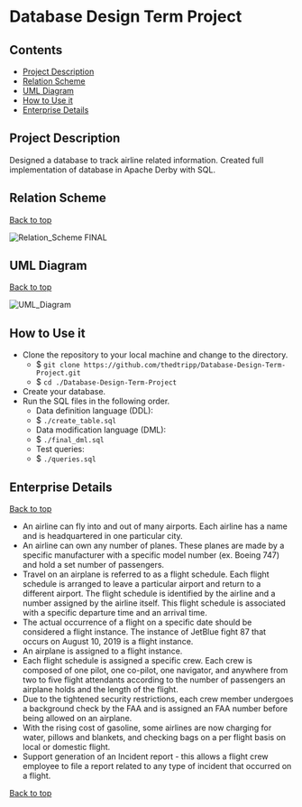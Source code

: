 # **Database Design Term Project**

## Contents
* [Project Description](#project-description)
* [Relation Scheme](#relation-scheme)
* [UML Diagram](#uml-diagram)
* [How to Use it](#how-to-use-it)
* [Enterprise Details](#enterprise-details)

## **Project Description**

Designed a database to track airline related information.
Created full implementation of database in Apache Derby with SQL.

## **Relation Scheme**
[Back to top](#database-design-term-project)

![Relation_Scheme FINAL](https://user-images.githubusercontent.com/38776199/143190147-9ab7dc03-d41c-434e-ba27-3aabbe571d8f.jpeg)

## **UML Diagram**
[Back to top](#database-design-term-project)

![UML_Diagram](https://user-images.githubusercontent.com/38776199/143190119-1300473a-6df8-4dbe-b03c-34883c54a30a.jpeg)

## **How to Use it**

- Clone the repository to your local machine and change to the directory.
  - $ `git clone https://github.com/thedtripp/Database-Design-Term-Project.git`
  - $ `cd ./Database-Design-Term-Project`
- Create your database.
- Run the SQL files in the following order.
  - Data definition language (DDL):
  - $ `./create_table.sql`
  - Data modification language (DML):
  - $ `./final_dml.sql`
  - Test queries:
  - $ `./queries.sql`

## **Enterprise Details**
[Back to top](#database-design-term-project)

- An airline can fly into and out of many airports. Each airline has a name and is headquartered in one particular city. 
- An airline can own any number of planes. These planes are made by a specific manufacturer with a specific model number (ex. Boeing 747) and hold a set number of passengers.
- Travel on an airplane is referred to as a flight schedule. Each flight schedule is arranged to leave a particular airport and return to a different airport. The flight schedule is identified by the airline and a number assigned by the airline itself. This flight schedule is associated with a specific departure time and an arrival time. 
- The actual occurrence of a flight on a specific date should be considered a flight instance. The instance of JetBlue fight 87 that occurs on August 10, 2019 is a flight instance. 
- An airplane is assigned to a flight instance.
- Each flight schedule is assigned a specific crew. Each crew is composed of one pilot, one co-pilot, one navigator, and anywhere from two to five flight attendants according to the number of passengers an airplane holds and the length of the flight. 
- Due to the tightened security restrictions, each crew member undergoes a background check by the FAA and is assigned an FAA number before being allowed on an airplane. 
- With the rising cost of gasoline, some airlines are now charging for water, pillows and blankets, and checking bags on a per flight basis on local or domestic flight. 
- Support generation of an Incident report - this allows a flight crew employee to file a report related to any type of incident that occurred on a flight.

[Back to top](#database-design-term-project)
